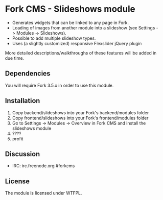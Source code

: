 # Fork CMS - Slideshows module

* Generates widgets that can be linked to any page in Fork.
* Loading of images from another module into a slideshow (see Settings -> Modules -> Slideshows).
* Possible to add multiple slideshow types.
* Uses (a slightly customized) responsive Flexslider jQuery plugin

More detailed descriptions/walkthroughs of these features will be added in due time.

## Dependencies
You will require Fork 3.5.x in order to use this module.

## Installation

1. Copy backend/slideshows into your Fork's backend/modules folder
2. Copy frontend/slideshows into your Fork's frontend/modules folder
3. Go to Settings -> Modules -> Overview in Fork CMS and install the slideshows module
4. ????
5. profit

## Discussion
- IRC: irc.freenode.org #forkcms

## License
The module is licensed under WTFPL.

